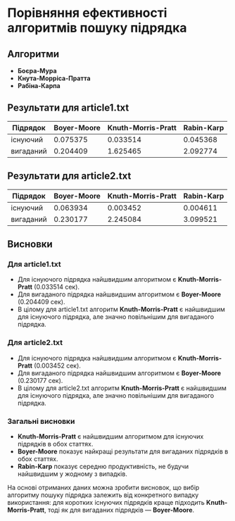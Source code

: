 # Порівняння ефективності алгоритмів пошуку підрядка

## Алгоритми
- **Боєра-Мура**
- **Кнута-Морріса-Пратта**
- **Рабіна-Карпа**

## Результати для article1.txt
| Підрядок   | Boyer-Moore | Knuth-Morris-Pratt | Rabin-Karp |
|------------|--------------|--------------------|------------|
| існуючий   | 0.075375     | 0.033514           | 0.045368   |
| вигаданий  | 0.204409     | 1.625465           | 2.092774   |

## Результати для article2.txt
| Підрядок   | Boyer-Moore | Knuth-Morris-Pratt | Rabin-Karp |
|------------|--------------|--------------------|------------|
| існуючий   | 0.063934     | 0.003452           | 0.004611   |
| вигаданий  | 0.230177     | 2.245084           | 3.099521   |

## Висновки

### Для article1.txt
- Для існуючого підрядка найшвидшим алгоритмом є **Knuth-Morris-Pratt** (0.033514 сек).
- Для вигаданого підрядка найшвидшим алгоритмом є **Boyer-Moore** (0.204409 сек).
- В цілому для article1.txt алгоритм **Knuth-Morris-Pratt** є найшвидшим для існуючого підрядка, але значно повільнішим для вигаданого підрядка.

### Для article2.txt
- Для існуючого підрядка найшвидшим алгоритмом є **Knuth-Morris-Pratt** (0.003452 сек).
- Для вигаданого підрядка найшвидшим алгоритмом є **Boyer-Moore** (0.230177 сек).
- В цілому для article2.txt алгоритм **Knuth-Morris-Pratt** є найшвидшим для існуючого підрядка, але значно повільнішим для вигаданого підрядка.

### Загальні висновки
- **Knuth-Morris-Pratt** є найшвидшим алгоритмом для існуючих підрядків в обох статтях.
- **Boyer-Moore** показує найкращі результати для вигаданих підрядків в обох статтях.
- **Rabin-Karp** показує середню продуктивність, не будучи найшвидшим у жодному з випадків.

На основі отриманих даних можна зробити висновок, що вибір алгоритму пошуку підрядка залежить від конкретного випадку використання: для коротких існуючих підрядків краще підходить **Knuth-Morris-Pratt**, тоді як для вигаданих підрядків — **Boyer-Moore**.
